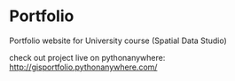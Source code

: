 # Portfolio




Portfolio website for University course (Spatial Data Studio)

check out project live on pythonanywhere:
http://gisportfolio.pythonanywhere.com/
